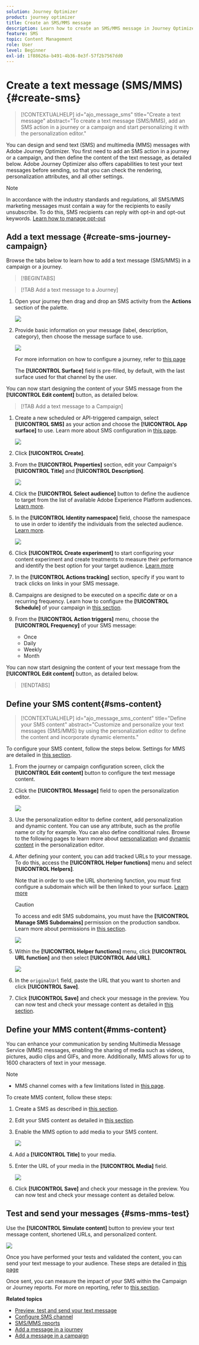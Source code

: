 ```yaml
---
solution: Journey Optimizer
product: journey optimizer
title: Create an SMS/MMS message
description: Learn how to create an SMS/MMS message in Journey Optimizer
feature: SMS
topic: Content Management
role: User
level: Beginner
exl-id: 1f88626a-b491-4b36-8e3f-57f2b7567dd0
---
```

# Create a text message (SMS/MMS) {#create-sms}

>[!CONTEXTUALHELP]
>id="ajo_message_sms"
>title="Create a text message"
>abstract="To create a text message (SMS/MMS), add an SMS action in a journey or a campaign and start personalizing it with the personalization editor."

You can design and send text (SMS) and multimedia (MMS) messages with Adobe Journey Optimizer. You first need to add an SMS action in a journey or a campaign, and then define the content of the text message, as detailed below. Adobe Journey Optimizer also offers capabilities to test your text messages before sending, so that you can check the rendering, personalization attributes, and all other settings. 

>[!NOTE]
>
>In accordance with the industry standards and regulations, all SMS/MMS marketing messages must contain a way for the recipients to easily unsubscribe. To do this, SMS recipients can reply with opt-in and opt-out keywords. [Learn how to manage opt-out](../privacy/opt-out.md#sms-opt-out-management-sms-opt-out-management)


## Add a text message {#create-sms-journey-campaign}

Browse the tabs below to learn how to add a text message (SMS/MMS) in a campaign or a journey.

>[!BEGINTABS]

>[!TAB Add a text message to a Journey]

1. Open your journey then drag and drop an SMS activity from the **Actions** section of the palette.

    ![](assets/sms_create_1.png)

1. Provide basic information on your message (label, description, category), then choose the message surface to use.

    ![](assets/sms_create_2.png)

    For more information on how to configure a journey, refer to [this page](../building-journeys/journey-gs.md)

    The **[!UICONTROL Surface]** field is pre-filled, by default, with the last surface used for that channel by the user.

You can now start designing the content of your SMS message from the **[!UICONTROL Edit content]** button, as detailed below.

>[!TAB Add a text message to a Campaign]

1. Create a new scheduled or API-triggered campaign, select **[!UICONTROL SMS]** as your action and choose the **[!UICONTROL App surface]** to use. Learn more about SMS configuration in [this page](sms-configuration.md).

    ![](assets/sms_create_3.png)

1. Click **[!UICONTROL Create]**.

1. From the **[!UICONTROL Properties]** section, edit your Campaign's **[!UICONTROL Title]** and **[!UICONTROL Description]**.

    ![](assets/sms_create_4.png)

1. Click the **[!UICONTROL Select audience]** button to define the audience to target from the list of available Adobe Experience Platform audiences. [Learn more](../audience/about-audiences.md).

1. In the **[!UICONTROL Identity namespace]** field, choose the namespace to use in order to identify the individuals from the selected audience. [Learn more](../event/about-creating.md#select-the-namespace).

    ![](assets/sms_create_5.png)

1. Click **[!UICONTROL Create experiment]** to start configuring your content experiment and create treatments to measure their performance and identify the best option for your target audience. [Learn more](../content-management/content-experiment.md)

1. In the **[!UICONTROL Actions tracking]** section, specify if you want to track clicks on links in your SMS message.

1. Campaigns are designed to be executed on a specific date or on a recurring frequency. Learn how to configure the **[!UICONTROL Schedule]** of your campaign in [this section](../campaigns/create-campaign.md#schedule). 

1. From the **[!UICONTROL Action triggers]** menu, choose the **[!UICONTROL Frequency]** of your SMS message:

    * Once
    * Daily
    * Weekly
    * Month
    
You can now start designing the content of your text message from the **[!UICONTROL Edit content]** button, as detailed below.

>[!ENDTABS]

## Define your SMS content{#sms-content}

>[!CONTEXTUALHELP]
>id="ajo_message_sms_content"
>title="Define your SMS content"
>abstract="Customize and personalize your text messages (SMS/MMS) by using the personalization editor to define the content and incorporate dynamic elements."

To configure your SMS content, follow the steps below. Settings for MMS are detailed in [this section](#mms-content).

1. From the journey or campaign configuration screen, click the **[!UICONTROL Edit content]** button to configure the text message content.

1. Click the **[!UICONTROL Message]** field to open the personalization editor.

    ![](assets/sms-content.png)

1. Use the personalization editor to define content, add personalization and dynamic content. You can use any attribute, such as the profile name or city for example. You can also define conditional rules. Browse to the following pages to learn more about [personalization](../personalization/personalize.md) and [dynamic content](../personalization/get-started-dynamic-content.md) in the personalization editor.

1. After defining your content, you can add tracked URLs to your message. To do this, access the **[!UICONTROL Helper functions]** menu and select **[!UICONTROL Helpers]**.

    Note that in order to use the URL shortening function, you must first configure a subdomain which will be then linked to your surface. [Learn more](sms-subdomains.md)
    
    >[!CAUTION]
    >
    > To access and edit SMS subdomains, you must have the **[!UICONTROL Manage SMS Subdomains]** permission on the production sandbox. Learn more about permissions in [this section](../administration/high-low-permissions.md).

    ![](assets/sms_tracking_1.png)

1. Within the **[!UICONTROL Helper functions]** menu, click **[!UICONTROL URL function]** and then select **[!UICONTROL Add URL]**.

    ![](assets/sms_tracking_2.png)

1. In the `originalUrl` field, paste the URL that you want to shorten and click **[!UICONTROL Save]**.

1. Click **[!UICONTROL Save]** and check your message in the preview. You can now test and check your message content as detailed in [this section](#sms-mms-test).

## Define your MMS content{#mms-content}

You can enhance your communication by sending Multimedia Message Service (MMS) messages, enabling the sharing of media such as videos, pictures, audio clips and GIFs, and more. Additionally, MMS allows for up to 1600 characters of text in your message.

>[!NOTE]
>
>* MMS channel comes with a few limitations listed in [this page](../start/guardrails.md#sms-guardrails).

To create MMS content, follow these steps:

1. Create a SMS as described in [this section](#create-sms-journey-campaign).

1. Edit your SMS content as detailed in [this section](#sms-content).

1. Enable the MMS option to add media to your SMS content.

    ![](assets/sms_create_6.png)

1. Add a **[!UICONTROL Title]** to your media.

1. Enter the URL of your media in the **[!UICONTROL Media]** field.

    ![](assets/sms_create_7.png)

1. Click **[!UICONTROL Save]** and check your message in the preview. You can now test and check your message content as detailed below.

## Test and send your messages {#sms-mms-test}

Use the **[!UICONTROL Simulate content]** button to preview your text message content, shortened URLs, and personalized content.

![](assets/sms-content-preview.png)

Once you have performed your tests and validated the content, you can send your text message to your audience. These steps are detailed in [this page](send-sms.md)

Once sent, you can measure the impact of your SMS within the Campaign or Journey reports. For more on reporting, refer to [this section](../reports/campaign-global-report.md#sms-tab).

**Related topics**

* [Preview, test and send your text message](send-sms.md)
* [Configure SMS channel](sms-configuration.md)
* [SMS/MMS reports](../reports/journey-global-report.md#sms-global)
* [Add a message in a journey](../building-journeys/journeys-message.md)
* [Add a message in a campaign](../campaigns/create-campaign.md)
